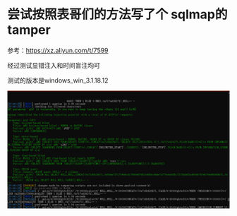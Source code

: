 # 尝试按照表哥们的方法写了个 sqlmap的tamper

  参考：https://xz.aliyun.com/t/7599

经过测试显错注入和时间盲注均可

测试的版本是windows_win_3.1.18.12

![Alt text](https://github.com/refengs/MySqlmapTamper/blob/master/test.png)
